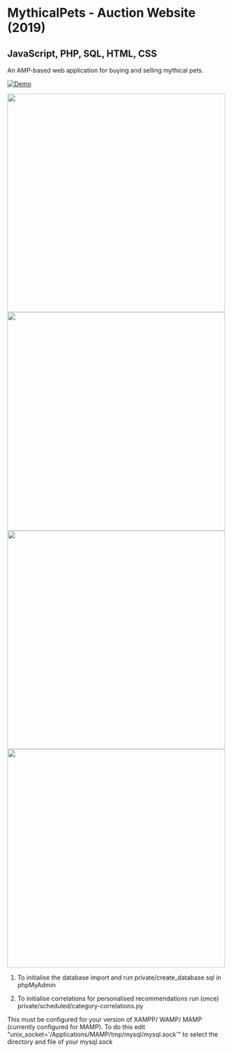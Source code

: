 # MythicalPets - Auction Website (2019)
## JavaScript, PHP, SQL, HTML, CSS

An AMP-based web application for buying and selling mythical pets.

[![Demo](https://img.youtube.com/vi/zxwSP8K2APo/0.jpg)](https://www.youtube.com/watch?v=zxwSP8K2APo)

<img src="https://github.com/JamesDHW/MythicalPets/blob/master/img1.png" width="500">

<img src="https://github.com/JamesDHW/MythicalPets/blob/master/img2.png" width="500">

<img src="https://github.com/JamesDHW/MythicalPets/blob/master/img3.png" width="500">

<img src="https://github.com/JamesDHW/MythicalPets/blob/master/img4.png" width="500">

1) To initialise the database import and run private/create_database.sql in phpMyAdmin

2) To initialise correlations for personalised recommendations run (once) private/scheduled/category-correlations.py

This must be configured for your version of XAMPP/ WAMP/ MAMP (currently configured for MAMP). To do this edit "unix_socket='/Applications/MAMP/tmp/mysql/mysql.sock'" to select the directory and file of your mysql.sock


